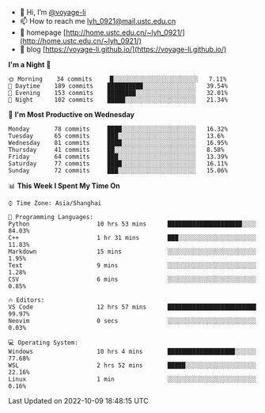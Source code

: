 - 👋 Hi, I’m [@voyage-li](https://github.com/voyage-li/)
- 📫 How to reach me [lyh_0921@mail.ustc.edu.cn](mailto:lyh_0921@mail.ustc.edu.cn)
- 👯 homepage [http://home.ustc.edu.cn/~lyh_0921/](http://home.ustc.edu.cn/~lyh_0921/)
- 🥤 blog [https://voyage-li.github.io/](https://voyage-li.github.io/)

<!--START_SECTION:waka-->
**I'm a Night 🦉** 

```text
🌞 Morning    34 commits     █░░░░░░░░░░░░░░░░░░░░░░░░   7.11% 
🌆 Daytime    189 commits    ██████████░░░░░░░░░░░░░░░   39.54% 
🌃 Evening    153 commits    ████████░░░░░░░░░░░░░░░░░   32.01% 
🌙 Night      102 commits    █████░░░░░░░░░░░░░░░░░░░░   21.34%

```
📅 **I'm Most Productive on Wednesday** 

```text
Monday       78 commits     ████░░░░░░░░░░░░░░░░░░░░░   16.32% 
Tuesday      65 commits     ███░░░░░░░░░░░░░░░░░░░░░░   13.6% 
Wednesday    81 commits     ████░░░░░░░░░░░░░░░░░░░░░   16.95% 
Thursday     41 commits     ██░░░░░░░░░░░░░░░░░░░░░░░   8.58% 
Friday       64 commits     ███░░░░░░░░░░░░░░░░░░░░░░   13.39% 
Saturday     77 commits     ████░░░░░░░░░░░░░░░░░░░░░   16.11% 
Sunday       72 commits     ███░░░░░░░░░░░░░░░░░░░░░░   15.06%

```


📊 **This Week I Spent My Time On** 

```text
⌚︎ Time Zone: Asia/Shanghai

💬 Programming Languages: 
Python                   10 hrs 53 mins      █████████████████████░░░░   84.03% 
C++                      1 hr 31 mins        ███░░░░░░░░░░░░░░░░░░░░░░   11.83% 
Markdown                 15 mins             ░░░░░░░░░░░░░░░░░░░░░░░░░   1.95% 
Text                     9 mins              ░░░░░░░░░░░░░░░░░░░░░░░░░   1.28% 
CSV                      6 mins              ░░░░░░░░░░░░░░░░░░░░░░░░░   0.85%

🔥 Editors: 
VS Code                  12 hrs 57 mins      █████████████████████████   99.97% 
Neovim                   0 secs              ░░░░░░░░░░░░░░░░░░░░░░░░░   0.03%

💻 Operating System: 
Windows                  10 hrs 4 mins       ███████████████████░░░░░░   77.68% 
WSL                      2 hrs 52 mins       █████░░░░░░░░░░░░░░░░░░░░   22.16% 
Linux                    1 min               ░░░░░░░░░░░░░░░░░░░░░░░░░   0.16%

```


 Last Updated on 2022-10-09 18:48:15 UTC
<!--END_SECTION:waka-->